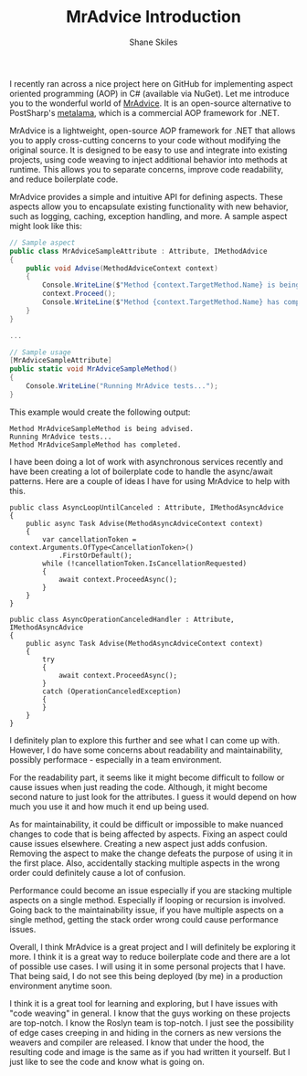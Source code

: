 ﻿---
layout: post
author: Shane Skiles
title: MrAdvice Introduction
tags: [c#, mradvice, aop, aspect oriented programming]
---

<p>I recently ran across a nice project here on GitHub for implementing aspect oriented 
programming (AOP) in C# (available via NuGet). Let me introduce you to the wonderful 
world of <a href="https://github.com/ArxOne/MrAdvice">MrAdvice</a>. It is an open-source 
alternative to PostSharp's <a href="https://www.postsharp.net/metalama">metalama</a>, 
which is a commercial AOP framework for .NET.</p>

<p>MrAdvice is a lightweight, open-source AOP framework for .NET that allows you to
apply cross-cutting concerns to your code without modifying the original source. 
It is designed to be easy to use and integrate into existing projects, using 
code weaving to inject additional behavior into methods at runtime. This allows you 
to separate concerns, improve code readability, and reduce boilerplate code.</p>

<p>MrAdvice provides a simple and intuitive API for defining aspects. These aspects 
allow you to encapsulate existing functionality with new behavior, such as logging,
caching, exception handling, and more. A sample aspect might look like this:</p>

```csharp
// Sample aspect
public class MrAdviceSampleAttribute : Attribute, IMethodAdvice
{
    public void Advise(MethodAdviceContext context)
    {
        Console.WriteLine($"Method {context.TargetMethod.Name} is being advised.");
        context.Proceed();
        Console.WriteLine($"Method {context.TargetMethod.Name} has completed.");
    }
}

...

// Sample usage
[MrAdviceSampleAttribute]
public static void MrAdviceSampleMethod()
{
    Console.WriteLine("Running MrAdvice tests...");
}
```
This example would create the following output:
```
Method MrAdviceSampleMethod is being advised.
Running MrAdvice tests...
Method MrAdviceSampleMethod has completed.
```

<p>I have been doing a lot of work with asynchronous services recently and have been
creating a lot of boilerplate code to handle the async/await patterns. Here are a 
couple of ideas I have for using MrAdvice to help with this.</p>

```
public class AsyncLoopUntilCanceled : Attribute, IMethodAsyncAdvice
{
    public async Task Advise(MethodAsyncAdviceContext context)
    {
        var cancellationToken = context.Arguments.OfType<CancellationToken>()
            .FirstOrDefault();
        while (!cancellationToken.IsCancellationRequested)
        {
            await context.ProceedAsync();
        }
    }
}

public class AsyncOperationCanceledHandler : Attribute, IMethodAsyncAdvice
{
    public async Task Advise(MethodAsyncAdviceContext context)
    {
        try
        {
            await context.ProceedAsync();
        }
        catch (OperationCanceledException)
        {
        }
    }
}
```
<p>I definitely plan to explore this further and see what I can come up with. However,
I do have some concerns about readability and maintainability, possibly performace - 
especially in a team environment.</p>

<p>For the readability part, it seems like it might become difficult to follow 
or cause issues when just reading the code. Although, it might become second nature 
to just look for the attributes. I guess it would depend on how much you use it and
how much it end up being used.</p>

<p>As for maintainability, it could be difficult or impossible to make nuanced 
changes to code that is being affected by aspects. Fixing an aspect could cause issues
elsewhere. Creating a new aspect just adds confusion. Removing the aspect to make the 
change defeats the purpose of using it in the first place. Also, accidentally stacking
multiple aspects in the wrong order could definitely cause a lot of confusion.</p>

<p>Performance could become an issue especially if you are stacking multiple aspects
on a single method. Especially if looping or recursion is involved. Going back to the
maintainability issue, if you have multiple aspects on a single method, getting the
stack order wrong could cause performance issues.</p>

<p>Overall, I think MrAdvice is a great project and I will definitely be exploring 
it more. I think it is a great way to reduce boilerplate code and there are a lot of 
possible use cases. I will using it in some personal projects that I have.
That being said, I do not see this being deployed (by me) in a production environment 
anytime soon. </p>

<p>I think it is a great tool for learning and exploring, but I have issues with 
"code weaving" in general. I know that the guys working on these projects are top-notch.
I know the Roslyn team is top-notch. I just see the possibility of edge cases creeping in
and hiding in the corners as new versions the weavers and compiler are released. I know 
that under the hood, the resulting code and image is the same as if you had written it
yourself. But I just like to see the code and know what is going on.</p>